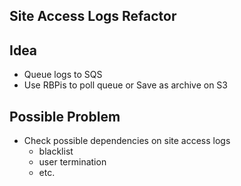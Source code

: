 ## Site Access Logs Refactor 

## Idea

- Queue logs to SQS
- Use RBPis to poll queue or Save as archive on S3

## Possible Problem

- Check possible dependencies on site access logs
    - blacklist
    - user termination 
    - etc. 

   
